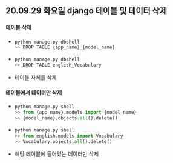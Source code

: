 ## 20.09.29 화요일 django 테이블 및 데이터 삭제

#### 테이블 삭제

- ```python
  python manage.py dbshell
  >> DROP TABLE {app_name}_{model_name}
  ```

- ```python
  python manage.py dbshell
  >> DROP TABLE english_Vocabulary
  ```

- 테이블 자체를 삭제



#### 테이블에서 데이터만 삭제

- ```python
  python manage.py shell
  >> from {app_name}.models import {model_name}
  >> {model_name}.objects.all().delete()
  ```

- ```python
  python manage.py shell
  >> from english.models import Vocabulary
  >> Vocabulary.objects.all().delete()
  ```

- 해당 테이블에 들어있는 데이터만 삭제


